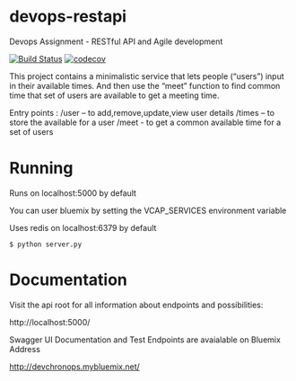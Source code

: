 # devops-restapi
Devops Assignment - RESTful API and Agile development

[![Build Status](https://travis-ci.org/rachitmehrotra1/devops-restapi.svg?branch=master)](https://travis-ci.org/rachitmehrotra1/devops-restapi)
[![codecov](https://codecov.io/gh/rachitmehrotra1/devops-restapi/branch/master/graph/badge.svg)](https://codecov.io/gh/rachitmehrotra1/devops-restapi)

This project contains a minimalistic service that lets people (“users”) input in their available times. And then use the “meet” function to find common time that set of users are available to get a meeting time.

Entry points :
/user – to add,remove,update,view user details
/times – to store the available for a user
/meet -  to get a common available time for a set of users

# Running
Runs on localhost:5000 by default

You can user bluemix by setting the VCAP_SERVICES environment variable 

Uses redis on localhost:6379 by default
```
$ python server.py
```

# Documentation

Visit the api root for all information about endpoints and possibilities:

http://localhost:5000/

Swagger UI Documentation and Test Endpoints are avaialable on Bluemix Address 

http://devchronops.mybluemix.net/

